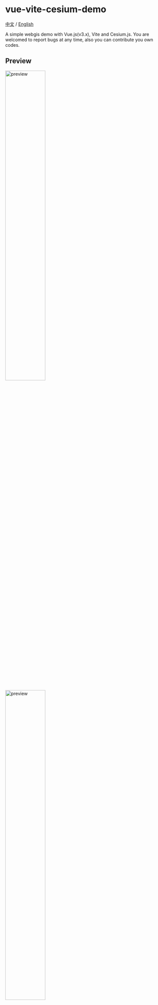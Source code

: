 # vue-vite-cesium-demo
[中文](./README.md) / [English](./README-EN.md)

A simple webgis demo with Vue.js(v3.x), Vite and Cesium.js. You are welcomed to report bugs at any time, also you can contribute you own codes. 
## Preview
<img src="https://i.ibb.co/yn50yz5/earth.jpg" width="50%" alt="preview" />

<img src="https://i.ibb.co/HFgPbFB/pushing.jpg" width="50%" alt="preview" />

## Demo strcuture
  - public
  - > czmls
  - > geojson
  - > models
  - > plugins
  - > Tilesets
  - > setting.js
  - src
  - > assets
  - > cesiumUtils
  - > components
  - > mocks
  - > styles
  - > App.vue
  - > main.js
  ### cesiumUtils:
  CesiumUtils dictionary is obviously significant for this demo, which contains important logics and codes to reach the functions. 
  ## Initiate the demo
  Use npm or yarn tool to build the app dependencies, enter the app root dictionary and run commands below, and you'll see it in the browser at website ```localhost:9999```.
  ```bash
  npm install or yarn
  npm run dev or yarn run dev
  ```
  Run the command `npm run dev`, and the following occurs, try to run command `node .\node_modules\esbuild\install.js` in the root directory.
  ```bash
  Error: spawn H:\node_modules\esbuild\esbuild.exe ENOENT
    at Process.ChildProcess._handle.onexit (node:internal/child_process:282:19)
    at onErrorNT (node:internal/child_process:477:16)
  Emitted 'error' event on ChildProcess instance at:
    at Process.ChildProcess._handle.onexit (node:internal/child_process:288:12)
    at onErrorNT (node:internal/child_process:477:16)
    at processTicksAndRejections (node:internal/process/task_queues:83:21) {
  errno: -4058,
  path: 'H:\node_modules\\esbuild\\esbuild.exe',
  spawnargs: [ '--service=0.12.9', '--ping' ]
}
  ```
  
  ## About RTSP
  In this demo, RTSP is used to achieve real-time video flow pushing, download the file and run the app.

  download link：https://pan.baidu.com/s/1hF95r16J3IbRfRhSdnv6kQ 

  code：amts

  ## donation for this demo
  It took a lot of time and energy to finish this demo. If this demo helps you, you may buy me a coffee &#x1F92B;.

  ### unionpay:
  > account: 6229100049542905

  > name: 李X强

